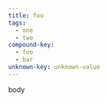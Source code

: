 ```yaml
---
title: foo
tags:
  - one
  - two
compound-key:
  - foo
  - bar
unknown-key: unknown-value
---
```

body

